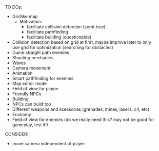 TO DOs:
- Gridlike map
	- Motivation:
		- facilitate collision detection (semi-true)
		- facilitate pathfinding
		- facilitate building (questionable)
- Collision detection based on grid at first, maybe improve later to only use grid for optimization (searching for obstacles)
- Dumb straight path enemies
- Shooting mechanics
- Waves
- Camera movement
- Animation
- Smart pathfinding for enemies
- Map editor mode
- Field of view for player
- Friendly NPCs
- Building
- NPCs can build too
- Different weapons and acessories (grenades, mines, lasers, c4, etc)
- Economy
- Field of view for enemies (do we really need this? may not be good for gameplay, test it!)

CONSIDER:
- move camera independent of player